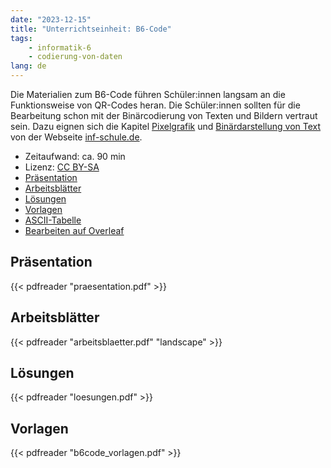 ```yaml
---
date: "2023-12-15"
title: "Unterrichtseinheit: B6-Code"
tags:
    - informatik-6
    - codierung-von-daten
lang: de
---
```


Die Materialien zum B6-Code führen Schüler:innen langsam an die Funktionsweise von QR-Codes heran. Die Schüler:innen sollten für die Bearbeitung schon mit der Binärcodierung von Texten und Bildern vertraut sein. Dazu eignen sich die Kapitel [Pixelgrafik](https://inf-schule.de/kids/datennetze/pixelgrafik) und [Binärdarstellung von Text](https://inf-schule.de/kids/datennetze/text) von der Webseite [inf-schule.de](https://inf-schule.de).

- Zeitaufwand: ca. 90 min
- Lizenz: [CC BY-SA](https://creativecommons.org/licenses/by-sa/4.0/)
- [Präsentation](praesentation.pdf)
- [Arbeitsblätter](arbeitsblaetter.pdf)
- [Lösungen](loesungen.pdf)
- [Vorlagen](b6code_vorlagen.pdf)
- [ASCII-Tabelle](../ascii-tabelle)
- [Bearbeiten auf Overleaf](https://www.overleaf.com/read/qjkntyjdxrpp#203597)

## Präsentation

{{< pdfreader "praesentation.pdf" >}}

## Arbeitsblätter

{{< pdfreader "arbeitsblaetter.pdf" "landscape" >}}

## Lösungen

{{< pdfreader "loesungen.pdf" >}}

## Vorlagen

{{< pdfreader "b6code_vorlagen.pdf" >}}
